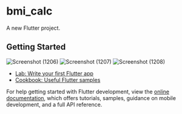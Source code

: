 # bmi_calc

A new Flutter project.

## Getting Started

![Screenshot (1206)](https://github.com/Ghada-Ragb/BMI-Calculator/assets/93228711/c5631988-42f2-4795-9b98-f479ec600081)
![Screenshot (1207)](https://github.com/Ghada-Ragb/BMI-Calculator/assets/93228711/537507e9-61dc-49f8-b088-6563905f3607)
![Screenshot (1208)](https://github.com/Ghada-Ragb/BMI-Calculator/assets/93228711/77e8a1d3-2bc8-4bb2-95e2-537e94571a3e)
- [Lab: Write your first Flutter app](https://docs.flutter.dev/get-started/codelab)
- [Cookbook: Useful Flutter samples](https://docs.flutter.dev/cookbook)

For help getting started with Flutter development, view the
[online documentation](https://docs.flutter.dev/), which offers tutorials,
samples, guidance on mobile development, and a full API reference.
